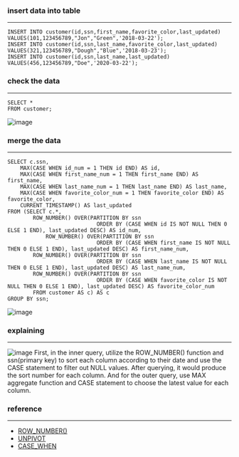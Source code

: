 ### insert data into table
---

```
INSERT INTO customer(id,ssn,first_name,favorite_color,last_updated)
VALUES(101,123456789,"Jon","Green",'2018-03-22');
INSERT INTO customer(id,ssn,last_name,favorite_color,last_updated)
VALUES(321,123456789,"Dough","Blue",'2018-03-23');
INSERT INTO customer(id,ssn,last_name,last_updated)
VALUES(456,123456789,"Doe",'2020-03-22');
```

### check the data
---
```
SELECT *
FROM customer;
```

![image](https://user-images.githubusercontent.com/32189071/173955030-92ef7697-ac55-411d-8c77-bd9f65d9828c.png)


### merge the data 
---
```
SELECT c.ssn,
    MAX(CASE WHEN id_num = 1 THEN id END) AS id,
    MAX(CASE WHEN first_name_num = 1 THEN first_name END) AS first_name,
    MAX(CASE WHEN last_name_num = 1 THEN last_name END) AS last_name,
    MAX(CASE WHEN favorite_color_num = 1 THEN favorite_color END) AS favorite_color,
    CURRENT_TIMESTAMP() AS last_updated
FROM (SELECT c.*,
		ROW_NUMBER() OVER(PARTITION BY ssn 
							ORDER BY (CASE WHEN id IS NOT NULL THEN 0 ELSE 1 END), last_updated DESC) AS id_num,
        	ROW_NUMBER() OVER(PARTITION BY ssn 
							ORDER BY (CASE WHEN first_name IS NOT NULL THEN 0 ELSE 1 END), last_updated DESC) AS first_name_num,                    
		ROW_NUMBER() OVER(PARTITION BY ssn 
							ORDER BY (CASE WHEN last_name IS NOT NULL THEN 0 ELSE 1 END), last_updated DESC) AS last_name_num,    
		ROW_NUMBER() OVER(PARTITION BY ssn 
							ORDER BY (CASE WHEN favorite_color IS NOT NULL THEN 0 ELSE 1 END), last_updated DESC) AS favorite_color_num
		FROM customer AS c) AS c
GROUP BY ssn;
```


![image](https://user-images.githubusercontent.com/32189071/173955080-d62dc116-bfaf-4b2e-b5fc-2ae5f0105f84.png)


### explaining
---


![image](https://user-images.githubusercontent.com/32189071/173970799-0f40ed66-71f3-48b8-ae23-394034bc9d35.png)
First, in the inner query, utilize the ROW_NUMBER() function and ssn(primary key) to sort each column according to their date and use the CASE statement to filter out NULL values. After querying, it would produce the sort number for each column. And for the outer query, use MAX aggregate function and CASE statement to choose the latest value for each column.

### reference
---
- [ROW_NUMBER()](https://www.javatpoint.com/mysql-row_number-function)
- [UNPIVOT](https://ubiq.co/database-blog/unpivot-table-mysql/)
- [CASE_WHEN](https://www.w3schools.com/sql/sql_case.asp)
